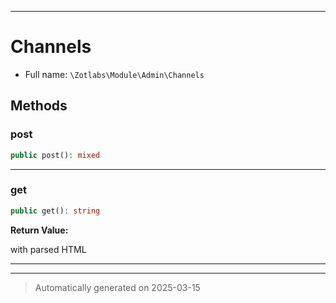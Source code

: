 ***

# Channels





* Full name: `\Zotlabs\Module\Admin\Channels`




## Methods


### post



```php
public post(): mixed
```












***

### get



```php
public get(): string
```









**Return Value:**

with parsed HTML




***


***
> Automatically generated on 2025-03-15

